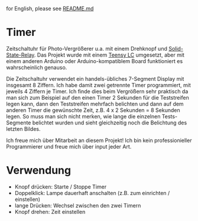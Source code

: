 for English, please see [README.md](README.md)

# Timer
Zeitschaltuhr für Photo-Vergrößerer u.a. mit einem Drehknopf und [Solid-State-Relay](http://www.segor.de/#Q=SSR2A(Modul)&M=1). Das Projekt wurde mit einem
[Teensy LC](https://www.pjrc.com/teensy/teensyLC.html) umgesetzt, aber mit einem anderen Arduino oder Arduino-kompatiblem Board funktioniert es wahrscheinlich genauso.

Die Zeitschaltuhr verwendet ein handels-übliches 7-Segment Display mit insgesamt 8 Ziffern. Ich habe damit zwei getrennte Timer programmiert, mit jeweils 4 Ziffern je Timer. 
Ich finde dies beim Vergrößern sehr praktisch da man sich zum Beispiel auf den einen Timer 2 Sekunden für die Teststreifen legen kann, dann den Teststreifen mehrfach belichten 
und dann auf dem anderen Timer die gewünschte Zeit, z.B. 4 x 2 Sekunden = 8 Sekunden legen. So muss man sich nicht merken, wie lange die einzelnen Tests-Segmente belichtet wurden 
und sieht gleichzeitig noch die Belichtung des letzten Bildes.

Ich freue mich über Mitarbeit an diesem Projekt! Ich bin kein professionieller Programmierer und freue mich über input jeder Art.

# Verwendung
* Knopf drücken: Starte / Stoppe Timer
* Doppelklick: Lampe dauerhaft anschalten (z.B. zum einrichten / einstellen)
* lange Drücken: Wechsel zwischen den zwei Timern
* Knopf drehen: Zeit einstellen

